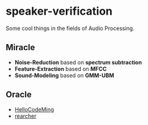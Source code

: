 # speaker-verification
Some cool things in the fields of Audio Processing.

## Miracle
- **Noise-Reduction** based on **spectrum subtraction**
- **Feature-Extraction** based on **MFCC**
- **Sound-Modeling** based on **GMM-UBM**

## Oracle
- [HelloCodeMing](https://github.com/HelloCodeMing)
- [rearcher](https://github.com/rearcher)
